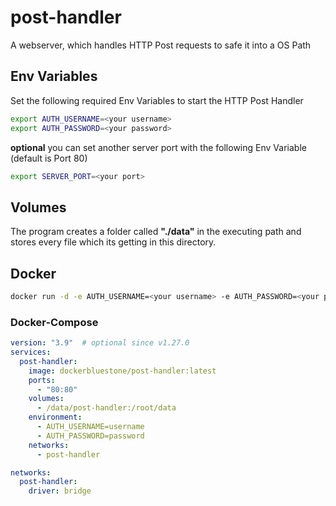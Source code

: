 # post-handler
A webserver, which handles HTTP Post requests to safe it into a OS Path

## Env Variables
Set the following required Env Variables to start the HTTP Post Handler
```bash
export AUTH_USERNAME=<your username>
export AUTH_PASSWORD=<your password>
```
**optional** you can set another server port with the following Env Variable (default is Port 80)
```bash
export SERVER_PORT=<your port>
```

## Volumes
The program creates a folder called **"./data"** in the executing path and stores every file which its getting in this directory.

## Docker
```bash
docker run -d -e AUTH_USERNAME=<your username> -e AUTH_PASSWORD=<your password> -v /data/post-handler:/root/data -p 80:80 dockerbluestone/post-handler:latest
```

### Docker-Compose
```yaml
version: "3.9"  # optional since v1.27.0
services:
  post-handler:
    image: dockerbluestone/post-handler:latest
    ports:
      - "80:80"
    volumes:
      - /data/post-handler:/root/data
    environment:
      - AUTH_USERNAME=username
      - AUTH_PASSWORD=password
    networks: 
      - post-handler

networks:
  post-handler:
    driver: bridge
```